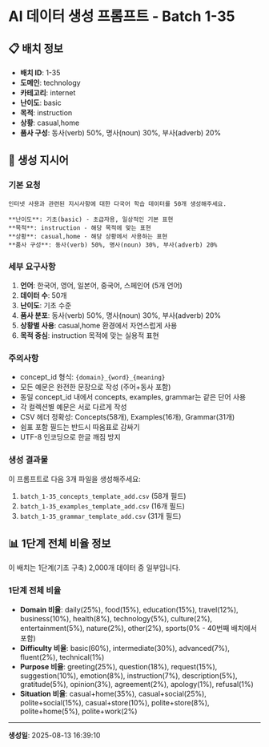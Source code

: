 # AI 데이터 생성 프롬프트 - Batch 1-35

## 📋 배치 정보

- **배치 ID**: 1-35
- **도메인**: technology
- **카테고리**: internet
- **난이도**: basic
- **목적**: instruction
- **상황**: casual,home
- **품사 구성**: 동사(verb) 50%, 명사(noun) 30%, 부사(adverb) 20%

## 🎯 생성 지시어

### 기본 요청
```
인터넷 사용과 관련된 지시사항에 대한 다국어 학습 데이터를 50개 생성해주세요.

**난이도**: 기초(basic) - 초급자용, 일상적인 기본 표현
**목적**: instruction - 해당 목적에 맞는 표현
**상황**: casual,home - 해당 상황에서 사용하는 표현
**품사 구성**: 동사(verb) 50%, 명사(noun) 30%, 부사(adverb) 20%
```

### 세부 요구사항

1. **언어**: 한국어, 영어, 일본어, 중국어, 스페인어 (5개 언어)
2. **데이터 수**: 50개
3. **난이도**: 기초 수준
4. **품사 분포**: 동사(verb) 50%, 명사(noun) 30%, 부사(adverb) 20%
5. **상황별 사용**: casual,home 환경에서 자연스럽게 사용
6. **목적 중심**: instruction 목적에 맞는 실용적 표현

### 주의사항

- concept_id 형식: `{domain}_{word}_{meaning}`
- 모든 예문은 완전한 문장으로 작성 (주어+동사 포함)
- 동일 concept_id 내에서 concepts, examples, grammar는 같은 단어 사용
- 각 컬렉션별 예문은 서로 다르게 작성
- CSV 헤더 정확성: Concepts(58개), Examples(16개), Grammar(31개)
- 쉼표 포함 필드는 반드시 따옴표로 감싸기
- UTF-8 인코딩으로 한글 깨짐 방지

### 생성 결과물

이 프롬프트로 다음 3개 파일을 생성해주세요:
1. `batch_1-35_concepts_template_add.csv` (58개 필드)
2. `batch_1-35_examples_template_add.csv` (16개 필드)  
3. `batch_1-35_grammar_template_add.csv` (31개 필드)


## 📊 1단계 전체 비율 정보

이 배치는 1단계(기초 구축) 2,000개 데이터 중 일부입니다.

### 1단계 전체 비율
- **Domain 비율**: daily(25%), food(15%), education(15%), travel(12%), business(10%), health(8%), technology(5%), culture(2%), entertainment(5%), nature(2%), other(2%), sports(0% - 40번째 배치에서 포함)
- **Difficulty 비율**: basic(60%), intermediate(30%), advanced(7%), fluent(2%), technical(1%)
- **Purpose 비율**: greeting(25%), question(18%), request(15%), suggestion(10%), emotion(8%), instruction(7%), description(5%), gratitude(5%), opinion(3%), agreement(2%), apology(1%), refusal(1%)
- **Situation 비율**: casual+home(35%), casual+social(25%), polite+social(15%), casual+store(10%), polite+store(8%), polite+home(5%), polite+work(2%)

---

**생성일**: 2025-08-13 16:39:10

